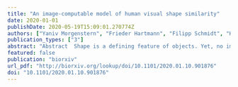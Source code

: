 ```yaml
---
title: "An image-computable model of human visual shape similarity"
date: 2020-01-01
publishDate: 2020-05-19T15:09:01.270774Z
authors: ["Yaniv Morgenstern", "Frieder Hartmann", "Filipp Schmidt", "Henning Tiedemann", "Eugen Prokott", "Guido Maiello", "Roland W. Fleming"]
publication_types: ["3"]
abstract: "Abstract  Shape is a defining feature of objects. Yet, no image-computable model accurately predicts how similar or different shapes appear to human observers. To address this, we developed a model (‘ShapeComp’), based on over 100 shape features (e.g., area, compactness, Fourier descriptors). When trained to capture the variance in a database of textgreater25,000 animal silhouettes, ShapeComp predicts human shape similarity judgments almost perfectly (r 2 textgreater0.99) without fitting any parameters to human data. To test the model, we created carefully selected arrays of complex novel shapes using a Generative Adversarial Network trained on the animal silhouettes, which we presented to observers in a wide range of tasks. Our findings show that human shape perception is inherently multidimensional and optimized for comparing natural shapes. ShapeComp outperforms conventional metrics, and can also be used to generate perceptually uniform stimulus sets, making it a powerful tool for investigating shape and object representations in the human brain."
featured: false
publication: "biorxiv"
url_pdf: "http://biorxiv.org/lookup/doi/10.1101/2020.01.10.901876"
doi: "10.1101/2020.01.10.901876"
---
```


